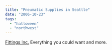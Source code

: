 ```yaml
---
title: "Pneumatic Supplies in Seattle"
date: "2006-10-23"
tags: 
  - "halloween"
  - "northwest"
---
```


[Fittings Inc.](http://www.fittingsinc.com) Everything you could want and more.
